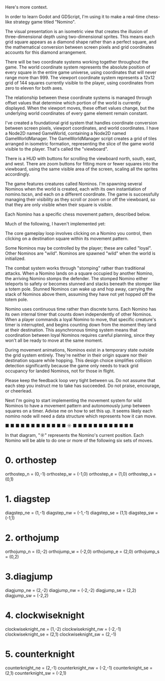 Here's more context.

In order to learn Godot and GDScript, I'm using it to make a real-time chess-like strategy game titled "Nomino".

The visual presentation is an isometric view that creates the illusion of three-dimensional depth using two-dimensional sprites. This means each grid square appears as a diamond shape rather than a perfect square, and the mathematical conversion between screen pixels and grid coordinates accounts for this diamond arrangement.

There will be two coordinate systems working together throughout the game. The world coordinate system represents the absolute position of every square in the entire game universe, using coordinates that will never range more than 999. The viewport coordinate system represents a 12x12 grid of 144 squares currently visible to the player, using coordinates from zero to eleven for both axes.

The relationship between these coordinate systems is managed through offset values that determine which portion of the world is currently displayed. When the viewport moves, these offset values change, but the underlying world coordinates of every game element remain constant.

I've created a foundational grid system that handles coordinate conversion between screen pixels, viewport coordinates, and world coordinates. I have a Node2D named GameWorld, containing a Node2D named GameWorldManager. The GameWorldManager script creates a grid of tiles arranged in isometric formation, representing the slice of the game world visible to the player. That's called the "viewboard".

There is a HUD with buttons for scrolling the viewboard north, south, east, and west. There are zoom buttons for fitting more or fewer squares into the viewboard, using the same visible area of the screen, scaling all the sprites accordingly.

The game features creatures called Nominos. I'm spawning several Nominos when the world is created, each with its own instantiation of nomino.tscsn, and each on a different coordinate. The game is successfully managing their visibility as they scroll or zoom on or off the viewboard, so that they are only visible when their square is visible.

Each Nomino has a specific chess movement pattern, described below.

Much of the following, I haven't implemented yet:

The core gameplay loop involves clicking on a Nomino you control, then clicking on a destination square within its movement pattern.

Some Nominos may be controlled by the player; these are called "loyal". Other Nominos are "wild". Nominos are spawned "wild" when the world is initialized.

The combat system works through "stomping" rather than traditional attacks. When a Nomino lands on a square occupied by another Nomino, the arriving Nomino stomps the defender. The stomped Nomino either teleports to safety or becomes stunned and stacks beneath the stomper like a totem pole. Stunned Nominos can wake up and hop away, carrying the stack of Nominos above them, assuming they have not yet hopped off the totem pole.

Nomino uses continuous time rather than discrete turns. Each Nomino has its own internal timer that counts down independently of other Nominos. When a player commands a loyal Nomino to move, that specific creature's timer is interrupted, and begins counting down from the moment they land at their destination. This asynchronous timing system means that coordination between loyal Nominos requires careful planning, since they won't all be ready to move at the same moment.

During movement animations, Nominos exist in a temporary state outside the grid system entirely. They're neither in their origin square nor their destination square while hopping. This design choice simplifies collision detection significantly because the game only needs to track grid occupancy for landed Nominos, not for those in flight.

Please keep the feedback loop very tight between us. Do not assume that each step you instruct me to take has succeeded. Do not praise, encourage, or cheerlead.

Next I'm going to start implementing the movement system for wild Nominos to have a movement pattern and autonomously jump between squares on a timer. Advise me on how to set this up. It seems likely each nomino node will need a data structure which represents how it can move.

■ ■ ■ ■ ■
■ ■ ■ ■ ■
■ ■ ☼ ■ ■
■ ■ ■ ■ ■
■ ■ ■ ■ ■

In that diagram, "☼" represents the Nomino's current position. Each Nomino will be able to do one or more of the following six sets of moves.

# 0. orthostep
orthostep_n = (0,-1)
orthostep_w = (-1,0)
orthostep_e = (1,0)
orthostep_s = (0,1)

# 1. diagstep
diagstep_ne = (1,-1)
diagstep_nw = (-1,-1)
diagstep_se = (1,1)
diagstep_sw = (-1,1)

# 2. orthojump
orthojump_n = (0,-2)
orthojump_w = (-2,0)
orthojump_e = (2,0)
orthojump_s = (0,2)

# 3.diagjump
diagjump_ne = (2,-2)
diagjump_nw = (-2,-2)
diagjump_se = (2,2)
diagjump_sw = (-2,2)

# 4. clockwiseknight
clockwiseknight_ne = (1,-2)
clockwiseknight_nw = (-2,-1)
clockwiseknight_se = (2,1)
clockwiseknight_sw = (2,-1)

# 5. counterknight
counterknight_ne = (2,-1)
counterknight_nw = (-2,-1)
counterknight_se = (2,1)
counterknight_sw = (-2,1)
